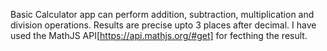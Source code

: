 Basic Calculator app can perform addition, subtraction, multiplication and division operations. Results are precise upto 3 places after decimal. I have used the MathJS API[https://api.mathjs.org/#get] for fecthing the result. 
